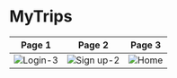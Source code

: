# MyTrips
Page 1 | Page 2 | Page 3
-------|--------|--------
![Login-3](https://github.com/Paivaas/MyTrips/assets/123731976/950e382e-cf10-449b-b065-3300afb5106c) | ![Sign up-2](https://github.com/Paivaas/MyTrips/assets/123731976/0308198e-17d2-4426-8395-9e3479eab5c8) | ![Home](https://github.com/Paivaas/MyTrips/assets/123731976/a6780268-b10a-462e-8d36-29d09de879ab)

